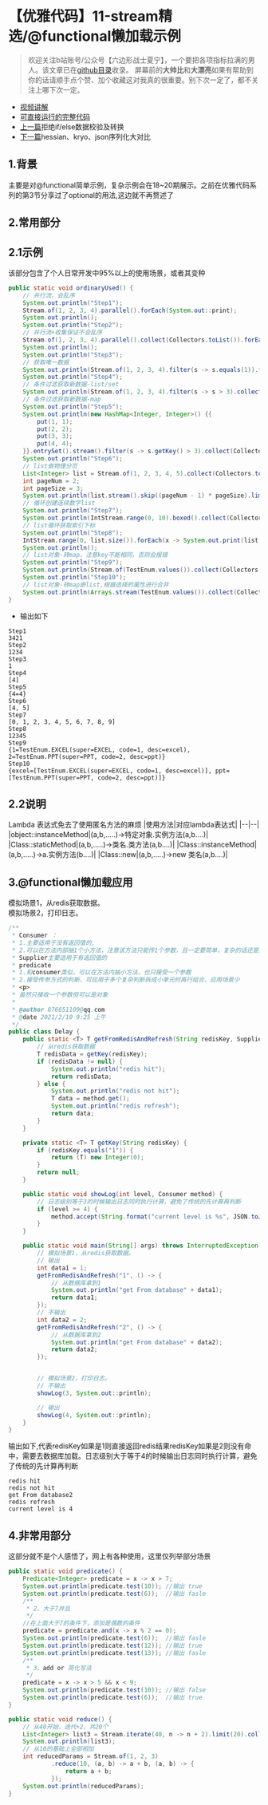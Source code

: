 # 【优雅代码】11-stream精选/@functional懒加载示例
> 欢迎关注b站账号/公众号【六边形战士夏宁】，一个要把各项指标拉满的男人。该文章已在[github目录](https://github.com/edanlx/SealBook/blob/master/catalogue/wechat.md)收录。
屏幕前的**大帅比**和**大漂亮**如果有帮助到你的话请顺手点个赞、加个收藏这对我真的很重要。别下次一定了，都不关注上哪下次一定。
* [视频讲解](https://www.bilibili.com/video/BV1pT4y1m7vo)  
* [可直接运行的完整代码](https://github.com/edanlx/TechingCode/tree/master/demoGrace/src/main/java/com/example/demo/lesson/grace/stream) 
* [上一篇](https://github.com/edanlx/SealBook/blob/master/01graceCode/10front.md)拒绝if/else数据校验及转换
* [下一篇](https://github.com/edanlx/SealBook/blob/master/01graceCode/12serialize.md)hessian、kryo、json序列化大对比

## 1.背景
主要是对@functional简单示例，复杂示例会在18~20期展示。之前在优雅代码系列的第3节分享过了optional的用法,这边就不再赘述了
## 2.常用部分
## 2.1示例
该部分包含了个人日常开发中95%以上的使用场景，或者其变种
```java
public static void ordinaryUsed() {
    // 并行流，会乱序
    System.out.println("Step1");
    Stream.of(1, 2, 3, 4).parallel().forEach(System.out::print);
    System.out.println();
    System.out.println("Step2");
    // 并行流+收集保证不会乱序
    Stream.of(1, 2, 3, 4).parallel().collect(Collectors.toList()).forEach(System.out::print);
    System.out.println();
    System.out.println("Step3");
    // 获取唯一数据
    System.out.println(Stream.of(1, 2, 3, 4).filter(s -> s.equals(1)).findAny().get());
    System.out.println("Step4");
    // 条件过滤获取新数据-list/set
    System.out.println(Stream.of(1, 2, 3, 4).filter(s -> s > 3).collect(Collectors.toList()));
    // 条件过滤获取新数据-map
    System.out.println("Step5");
    System.out.println(new HashMap<Integer, Integer>() {{
        put(1, 1);
        put(2, 2);
        put(3, 3);
        put(4, 4);
    }}.entrySet().stream().filter(s -> s.getKey() > 3).collect(Collectors.toMap(Map.Entry::getKey, Map.Entry::getValue)));
    System.out.println("Step6");
    // list做物理分页
    List<Integer> list = Stream.of(1, 2, 3, 4, 5).collect(Collectors.toList());
    int pageNum = 2;
    int pageSize = 3;
    System.out.println(list.stream().skip((pageNum - 1) * pageSize).limit(pageSize).collect(Collectors.toList()));
    // 循环创建连续数字list
    System.out.println("Step7");
    System.out.println(IntStream.range(0, 10).boxed().collect(Collectors.toList()));
    // list循环获取索引下标
    System.out.println("Step8");
    IntStream.range(0, list.size()).forEach(x -> System.out.print(list.get(x)));
    System.out.println();
    // list对象-转map，注意key不能相同，否则会报错
    System.out.println("Step9");
    System.out.println(Stream.of(TestEnum.values()).collect(Collectors.toMap(TestEnum::getCode, s -> s)));
    System.out.println("Step10");
    // list对象-转map嵌list,根据选择的属性进行合并
    System.out.println(Arrays.stream(TestEnum.values()).collect(Collectors.groupingBy(TestEnum::getDesc)));
}
```
* 输出如下
```text
Step1
3421
Step2
1234
Step3
1
Step4
[4]
Step5
{4=4}
Step6
[4, 5]
Step7
[0, 1, 2, 3, 4, 5, 6, 7, 8, 9]
Step8
12345
Step9
{1=TestEnum.EXCEL(super=EXCEL, code=1, desc=excel), 2=TestEnum.PPT(super=PPT, code=2, desc=ppt)}
Step10
{excel=[TestEnum.EXCEL(super=EXCEL, code=1, desc=excel)], ppt=[TestEnum.PPT(super=PPT, code=2, desc=ppt)]}
```
## 2.2说明
Lambda 表达式免去了使用匿名方法的麻烦
|使用方法|对应lambda表达式|
|--|--|
|object::instanceMethod|(a,b,.....)->特定对象.实例方法(a,b....)|
|Class::staticMethod|(a,b,.....)->类名.类方法(a,b....)|
|Class::instanceMethod|(a,b,.....)->a.实例方法(b....)|
|Class::new|(a,b,.....)->new 类名(a,b....)|

## 3.@functional懒加载应用

模拟场景1，从redis获取数据。  
模拟场景2，打印日志。
```java
/**
 * Consumer ：
 * 1.主要适用于没有返回值的,
 * 2.可以在方法内部抽1个小方法，注意该方法只能传1个参数，且一定要简单，复杂的话还是直接抽方法，仅仅是处理代码重复问题
 * Supplier主要适用于有返回值的
 * predicate
 * 1.和consumer类似，可以在方法内抽小方法，也只接受一个参数
 * 2.接受传参方式的判断，可应用于多个复杂判断拆成小单元时再行组合，应用场景少
 * <p>
 * 虽然只接收一个参数但可以是对象
 *
 * @author 876651109@qq.com
 * @date 2021/2/10 9:25 上午
 */
public class Delay {
    public static <T> T getFromRedisAndRefresh(String redisKey, Supplier<T> method) {
        // 从redis获取数据
        T redisData = getKey(redisKey);
        if (redisData != null) {
            System.out.println("redis hit");
            return redisData;
        } else {
            System.out.println("redis not hit");
            T data = method.get();
            System.out.println("redis refresh");
            return data;
        }
    }

    private static <T> T getKey(String redisKey) {
        if (redisKey.equals("1")) {
            return (T) new Integer(0);
        }
        return null;
    }

    public static void showLog(int level, Consumer method) {
        // 日志级别等于3的时候输出日志同时执行计算，避免了传统的先计算再判断
        if (level >= 4) {
            method.accept(String.format("current level is %s", JSON.toJSONString(level)));
        }
    }

    public static void main(String[] args) throws InterruptedException {
        // 模拟场景1，从redis获取数据。 
        // 输出
        int data1 = 1;
        getFromRedisAndRefresh("1", () -> {
            // 从数据库拿到1
            System.out.println("get From database" + data1);
            return data1;
        });
        // 不输出
        int data2 = 2;
        getFromRedisAndRefresh("2", () -> {
            // 从数据库拿到2
            System.out.println("get From database" + data2);
            return data2;
        });


        // 模拟场景2，打印日志。
        // 不输出
        showLog(3, System.out::println);

        // 输出
        showLog(4, System.out::println);
    }
}
```
输出如下,代表redisKey如果是1则直接返回redis结果redisKey如果是2则没有命中，需要去数据库加载。日志级别大于等于4的时候输出日志同时执行计算，避免了传统的先计算再判断
```text
redis hit
redis not hit
get From database2
redis refresh
current level is 4
```

## 4.非常用部分
这部分就不是个人感悟了，网上有各种使用，这里仅列举部分场景
```java
public static void predicate() {
    Predicate<Integer> predicate = x -> x > 7;
    System.out.println(predicate.test(10)); //输出 true
    System.out.println(predicate.test(6));  //输出 fasle
    /**
     * 2、大于7并且
     */
    //在上面大于7的条件下，添加是偶数的条件
    predicate = predicate.and(x -> x % 2 == 0);
    System.out.println(predicate.test(6));  //输出 fasle
    System.out.println(predicate.test(12)); //输出 true
    System.out.println(predicate.test(13)); //输出 fasle
    /**
     * 3、add or 简化写法
     */
    predicate = x -> x > 5 && x < 9;
    System.out.println(predicate.test(10)); //输出 false
    System.out.println(predicate.test(6));  //输出 true
}

public static void reduce() {
    // 从40开始，迭代+2，共20个
    List<Integer> list3 = Stream.iterate(40, n -> n + 2).limit(20).collect(Collectors.toList());
    System.out.println(list3);
    // 从10的基础上全部相加
    int reducedParams = Stream.of(1, 2, 3)
            .reduce(10, (a, b) -> a + b, (a, b) -> {
                return a + b;
            });
    System.out.println(reducedParams);
}
```